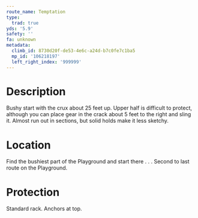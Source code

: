 ```yaml
---
route_name: Temptation
type:
  trad: true
yds: '5.9'
safety: ''
fa: unknown
metadata:
  climb_id: 8730d20f-de53-4e6c-a24d-b7c0fe7c1ba5
  mp_id: '106218197'
  left_right_index: '999999'
---
```

# Description
Bushy start with the crux about 25 feet up. Upper half is difficult to protect, although you can place gear in the crack about 5 feet to the right and sling it. Almost run out in sections, but solid holds make it less sketchy.

# Location
Find the bushiest part of the Playground and start there . . . Second to last route on the Playground.

# Protection
Standard rack. Anchors at top.
